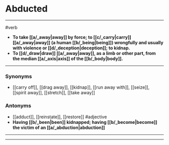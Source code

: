 # Abducted
---
#verb
- **To take [[a/_away|away]] by force; to [[c/_carry|carry]] [[a/_away|away]] (a human [[b/_being|being]]) wrongfully and usually with violence or [[d/_deception|deception]]; to kidnap.**
- **To [[d/_draw|draw]] [[a/_away|away]], as a limb or other part, from the median [[a/_axis|axis]] of the [[b/_body|body]].**
---
### Synonyms
- [[carry off]], [[drag away]], [[kidnap]], [[run away with]], [[seize]], [[spirit away]], [[stretch]], [[take away]]
### Antonyms
- [[adduct]], [[reinstate]], [[restore]]
#adjective
- **Having [[b/_been|been]] kidnapped; having [[b/_become|become]] the victim of an [[a/_abduction|abduction]]**
---
---
